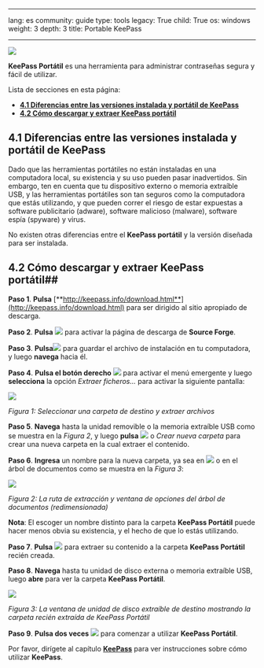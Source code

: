 

---

lang: es
community: guide
type: tools
legacy: True
child: True
os: windows
weight: 3
depth: 3
title: Portable KeePass

---

![](/sbox/screen/keepassportable-en/keepass.png)

**KeePass Portátil** es una herramienta para administrar contraseñas segura y fácil de utilizar.

Lista de secciones en esta página:

- [**4.1 Diferencias entre las versiones instalada y portátil de KeePass**](#4.1)
- [**4.2 Cómo descargar y extraer KeePass portátil**](#4.2)

<a name="4.1"></a>
## 4.1 Diferencias entre las versiones instalada y portátil de KeePass ##

Dado que las herramientas portátiles no están instaladas en una computadora local, su existencia y su uso pueden pasar inadvertidos. Sin embargo, ten en cuenta que tu dispositivo externo o memoria extraíble USB, y las herramientas portátiles son tan seguros como la computadora que estás utilizando, y que pueden correr el riesgo de estar expuestas a software publicitario (adware), software malicioso (malware), software espía (spyware) y virus.

No existen otras diferencias entre el **KeePass portátil** y la versión diseñada para ser instalada.

<a name="4.2"></a>
## 4.2 Cómo descargar y extraer KeePass portátil##

**Paso 1**. **Pulsa** [**http://keepass.info/download.html**](http://keepass.info/download.html) para ser dirigido al sitio apropiado de descarga.

**Paso 2**. **Pulsa** ![](/sbox/screen/keepassportable-es-1/01.png) para activar la página de descarga de **Source Forge**.

**Paso 3**. **Pulsa**![](/sbox/screen/keepassportable-es-1/02.png) para guardar el archivo de instalación en tu computadora, y luego **navega** hacia él.

**Paso 4**. **Pulsa el botón derecho** ![](/sbox/screen/keepassportable-es-1/02.png) para activar el menú emergente y luego **selecciona** la opción *Extraer ficheros...* para activar la siguiente pantalla:

![](/sbox/screen/keepassportable-es-1/04.png) 

*Figura 1: Seleccionar una carpeta de destino y extraer archivos*
	
**Paso 5**. **Navega** hasta la unidad removible o la memoria extraíble USB como se muestra en la *Figura 2*, y luego **pulsa** ![](/sbox/screen/keepassportable-es-1/06.png) o *Crear nueva carpeta* para crear una nueva carpeta en la cual extraer el contenido.

**Paso 6**. **Ingresa** un nombre para la nueva carpeta, ya sea en ![](/sbox/screen/keepassportable-es-1/08.png) o en el árbol de documentos como se muestra en la *Figura 3*: 

![](/sbox/screen/keepassportable-es-1/09.png)

*Figura 2: La ruta de extracción y ventana de opciones del árbol de documentos (redimensionada)*

**Nota**: El escoger un nombre distinto para la carpeta **KeePass Portátil** puede hacer menos obvia su existencia, y el hecho de que lo estás utilizando.

**Paso 7**. **Pulsa** ![](/sbox/screen/keepassportable-es-1/10.png) para extraer su contenido a la carpeta **KeePass Portátil** recién creada. 

**Paso 8**. **Navega** hasta tu unidad de disco externa o memoria extraíble USB, luego **abre** para ver la carpeta **KeePass Portátil**.

![](/sbox/screen/keepassportable-es-1/11.png)

*Figura 3: La ventana de unidad de disco extraíble de destino mostrando la carpeta recién extraída de KeePass Portátil*

**Paso 9**. **Pulsa dos veces** ![](/sbox/screen/keepassportable-es-1/12.png) para comenzar a utilizar **KeePass Portátil**.

Por favor, dirígete al capítulo [**KeePass**](/es/keepass_principal) para ver instrucciones sobre cómo utilizar **KeePass**.

